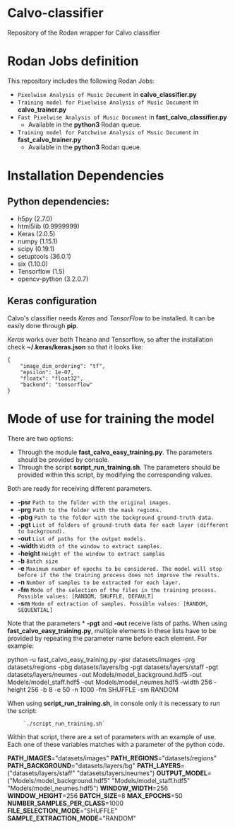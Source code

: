 # Calvo-classifier

Repository of the Rodan wrapper for Calvo classifier

# Rodan Jobs definition
This repository includes the following Rodan Jobs:
- `Pixelwise Analysis of Music Document` in **calvo_classifier.py**
- `Training model for Pixelwise Analysis of Music Document` in **calvo_trainer.py**
- `Fast Pixelwise Analysis of Music Document` in **fast_calvo_classifier.py**
  - Available in the **python3** Rodan queue.
- `Training model for Patchwise Analysis of Music Document` in **fast_calvo_trainer.py**
  - Available in the **python3** Rodan queue.

# Installation Dependencies

## Python dependencies:

  * h5py (2.7.0)
  * html5lib (0.9999999)
  * Keras (2.0.5)
  * numpy (1.15.1)
  * scipy (0.19.1)
  * setuptools (36.0.1)
  * six (1.10.0)
  * Tensorflow (1.5)
  * opencv-python (3.2.0.7)

## Keras configuration

Calvo's classifier needs *Keras* and *TensorFlow* to be installed. It can be easily done through **pip**. 

*Keras* works over both Theano and Tensorflow, so after the installation check **~/.keras/keras.json** so that it looks like:

~~~
{
    "image_dim_ordering": "tf",
    "epsilon": 1e-07,
    "floatx": "float32",
    "backend": "tensorflow"
}
~~~


# Mode of use for training the model

There are two options:
  * Through the module **fast_calvo_easy_training.py**. The parameters should be provided by console.
  * Through the script **script_run_training.sh**. The parameters should be provided within this script, by modifying the corresponding values.

Both are ready for receiving different parameters.
  * **-psr** `Path to the folder with the original images.`
  * **-prg** `Path to the folder with the mask regions.`
  * **-pbg** `Path to the folder with the background ground-truth data.`
  * **-pgt** `List of folders of ground-truth data for each layer (different to background).`
  * **-out** `List of paths for the output models.`
  * **-width** `Width of the window to extract samples.`
  * **-height** `Height of the window to extract samples`
  * **-b** `Batch size`
  * **-e** `Maximum number of epochs to be considered. The model will stop before if the the training process does not improve the results.`
  * **-n** `Number of samples to be extracted for each layer.`
  * **-fm** `Mode of the selection of the files in the training process. Possible values: [RANDOM, SHUFFLE, DEFAULT]`
  * **-sm** `Mode of extraction of samples. Possible values: [RANDOM, SEQUENTIAL]`
  
  Note that the parameters * **-pgt** and **-out** receive lists of paths. When using **fast_calvo_easy_training.py**, multiple elements in these lists have to be provided by repeating the parameter name before each element. For example:

  python -u fast_calvo_easy_training.py 
                    -psr   datasets/images 
                    -prg   datasets/regions 
                    -pbg   datasets/layers/bg 
                    -pgt datasets/layers/staff 
                    -pgt datasets/layers/neumes 
                    -out Models/model_background.hdf5 
                    -out Models/model_staff.hdf5 
                    -out Models/model_neumes.hdf5 
                    -width 256 
                    -height 256 
                    -b 8 
                    -e 50 
                    -n 1000 
                    -fm SHUFFLE 
                    -sm RANDOM 

When using **script_run_training.sh**, in console only it is necessary to run the script:
~~~
     `./script_run_training.sh`
~~~

Within that script, there are a set of parameters with an example of use. Each one of these variables matches with a parameter of the python code.

**PATH_IMAGES**="datasets/images" 
**PATH_REGIONS**="datasets/regions" 
**PATH_BACKGROUND**="datasets/layers/bg" 
**PATH_LAYERS**=("datasets/layers/staff" "datasets/layers/neumes") 
**OUTPUT_MODEL**=("Models/model_background.hdf5" "Models/model_staff.hdf5" "Models/model_neumes.hdf5") 
**WINDOW_WIDTH**=256 
**WINDOW_HEIGHT**=256 
**BATCH_SIZE**=8 
**MAX_EPOCHS**=50 
**NUMBER_SAMPLES_PER_CLASS**=1000 
**FILE_SELECTION_MODE**="SHUFFLE" 
**SAMPLE_EXTRACTION_MODE**="RANDOM" 


